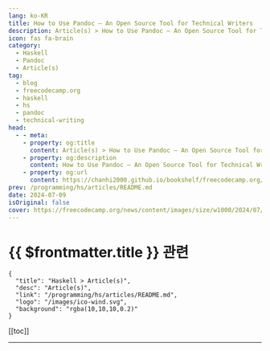 ```yaml
---
lang: ko-KR
title: How to Use Pandoc – An Open Source Tool for Technical Writers
description: Article(s) > How to Use Pandoc – An Open Source Tool for Technical Writers
icon: fas fa-brain
category: 
  - Haskell
  - Pandoc
  - Article(s)
tag: 
  - blog
  - freecodecamp.org
  - haskell
  - hs
  - pandoc
  - technical-writing
head:
  - - meta:
    - property: og:title
      content: Article(s) > How to Use Pandoc – An Open Source Tool for Technical Writers
    - property: og:description
      content: How to Use Pandoc – An Open Source Tool for Technical Writers
    - property: og:url
      content: https://chanhi2000.github.io/bookshelf/freecodecamp.org/how-to-use-pandoc.html
prev: /programming/hs/articles/README.md
date: 2024-07-09
isOriginal: false
cover: https://freecodecamp.org/news/content/images/size/w1000/2024/07/pandoc-freecodecamp-1.jpg
---
```


# {{ $frontmatter.title }} 관련

```component VPCard
{
  "title": "Haskell > Article(s)",
  "desc": "Article(s)",
  "link": "/programming/hs/articles/README.md",
  "logo": "/images/ico-wind.svg",
  "background": "rgba(10,10,10,0.2)"
}
```

[[toc]]

---

<SiteInfo
  name="How to Use Pandoc – An Open Source Tool for Technical Writers"
  desc="Technical writers frequently navigate the complexities of various document formats and revisions. Pandoc, a free and open-source tool, offers a powerful solution to streamline these processes. In this tutorial, I'll explain the Pandoc's functionalities, specifically focusing on two key areas that can significantly enhance the workflow for technical writers..."
  url="https://freecodecamp.org/news/how-to-use-pandoc/"
  logo="https://cdn.freecodecamp.org/universal/favicons/favicon.ico"
  preview="https://freecodecamp.org/news/content/images/size/w1000/2024/07/pandoc-freecodecamp-1.jpg"/>

<!-- TODO: 작성 -->

